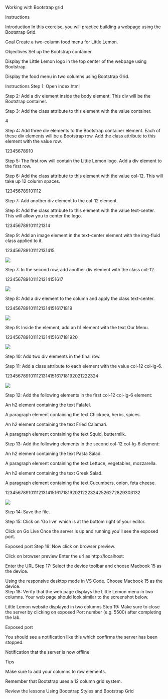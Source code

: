 Working with Bootstrap grid

Instructions

Introduction
In this exercise, you will practice building a webpage using the Bootstrap Grid.

Goal
Create a two-column food menu for Little Lemon.

Objectives
Set up the Bootstrap container.

Display the Little Lemon logo in the top center of the webpage using Bootstrap.

Display the food menu in two columns using Bootstrap Grid.

Instructions
Step 1: Open index.html

Step 2: Add a div element inside the body element. This div will be the Bootstrap container. 

Step 3: Add the class attribute to this element with the value container.

4
<body>
    <div class="container">
    </div>
</body>
Step 4: Add three div elements to the Bootstrap container element. Each of these div elements will be a Bootstrap row. Add the class attribute to this element with the value row.

12345678910
<body>
    <div class="container">
        <div class="row">
        </div>
        <div class="row">
        </div>
        <div class="row">
        </div>
    </div>
</body>
Step 5: The first row will contain the Little Lemon logo. Add a div element to the first row. 

Step 6: Add the class attribute to this element with the value col-12. This will take up 12 column spaces.

123456789101112
<body>
    <div class="container">
        <div class="row">
            <div class="col-12">
            </div>
        </div>
        <div class="row">
        </div>
        <div class="row">
        </div>

Step 7: Add another div element to the col-12 element. 

Step 8: Add the class attribute to this element with the value text-center. This will allow you to center the logo.

1234567891011121314
<body>
    <div class="container">
        <div class="row">
            <div class="col-12">
                <div class="text-center">
                </div>
            </div>
        </div>
        <div class="row">
        </div>

Step 9: Add an image element in the text-center element with the img-fluid class applied to it.

123456789101112131415
<body>
    <div class="container">
        <div class="row">
            <div class="col-12">
                <div class="text-center">
                    <img src="logo.png" class="img-fluid">
                </div>
            </div>
        </div>
        <div class="row">

Step 7: In the second row, add another div element with the class col-12.

1234567891011121314151617
<body>
    <div class="container">
        <div class="row">
            <div class="col-12">
                <div class="text-center">
                    <img src="logo.png" class="img-fluid">
                </div>
            </div>
        </div>
        <div class="row">

Step 8: Add a div element to the column and apply the class text-center.

12345678910111213141516171819
<body>
    <div class="container">
        <div class="row">
            <div class="col-12">
                <div class="text-center">
                    <img src="logo.png" class="img-fluid">
                </div>
            </div>
        </div>
        <div class="row">

Step 9: Inside the element, add an h1 element with the text Our Menu.

1234567891011121314151617181920
<body>
    <div class="container">
        <div class="row">
            <div class="col-12">
                <div class="text-center">
                    <img src="logo.png" class="img-fluid">
                </div>
            </div>
        </div>
        <div class="row">

Step 10: Add two div elements in the final row. 

Step 11: Add a class attribute to each element with the value col-12 col-lg-6.

123456789101112131415161718192021222324
<body>
    <div class="container">
        <div class="row">
            <div class="col-12">
                <div class="text-center">
                    <img src="logo.png" class="img-fluid">
                </div>
            </div>
        </div>
        <div class="row">

Step 12: Add the following elements in the first col-12 col-lg-6 element: 

An h2 element containing the text Falafel.

A paragraph element containing the text Chickpea, herbs, spices.

An h2 element containing the text Fried Calamari.

A paragraph element containing the text Squid, buttermilk.

Step 13: Add the following elements In the second col-12 col-lg-6 element:

An h2 element containing the text Pasta Salad.

A paragraph element containing the text Lettuce, vegetables, mozzarella.

An h2 element containing the text Greek Salad.

A paragraph element containing the text Cucumbers, onion, feta cheese.

1234567891011121314151617181920212223242526272829303132
<body>
    <div class="container">
        <div class="row">
            <div class="col-12">
                <div class="text-center">
                    <img src="logo.png" class="img-fluid">
                </div>
            </div>
        </div>
        <div class="row">

Step 14: Save the file.

Step 15: Click on 'Go live' which is at the bottom right of your editor.

Click on Go Live
Once the server is up and running you'll see the exposed port.

Exposed port
Step 16: Now click on browser preview. 

Click on browser preview
Enter the url as http://localhost:<exposed port>  

Enter the URL
Step 17: Select the device toolbar and choose Macbook 15 as the device.

Using the responsive desktop mode in VS Code. Choose Macbook 15 as the device.  
Step 18: Verify that the web page displays the Little Lemon menu in two columns. Your web page should look similar to the screenshot below.

Little Lemon website displayed in two columns
Step 19: Make sure to close the server by clicking on exposed Port number (e.g. 5500) after completing the lab.

Exposed port

You should see a notification like this which confirms the server has been stopped.

Notification that the server is now offline

Tips

Make sure to add your columns to row elements.

Remember that Bootstrap uses a 12 column grid system.

Review the lessons Using Bootstrap Styles and Bootstrap Grid